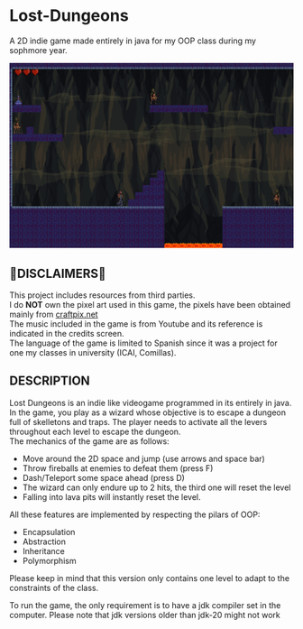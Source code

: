 # Lost-Dungeons
A 2D indie game made entirely in java for my OOP class during my sophmore year.

![Preview](Lost-Dungeons/Recursos/preview.png)

## 🚨DISCLAIMERS🚨
This project includes resources from third parties. <br>
I  do __NOT__  own the pixel art used in this game, the pixels have been obtained mainly from [craftpix.net](https://craftpix.net/freebies/?srsltid=AfmBOoqJkK-FD9y_OSvC1s1gSGJ9PlDB32-CiIhr16L-vxFRflh_EU6f) <br>
The music included in the game is from Youtube and its reference is indicated in the credits screen.<br>
The language of the game is limited to Spanish since it was a project for one my classes in university (ICAI, Comillas). 

## DESCRIPTION
Lost Dungeons is an indie like videogame programmed in its entirely in java. In the game, you play as a wizard whose objective is to escape a dungeon full of skelletons and traps. The player needs to activate all the levers throughout each level to escape the dungeon. <br>
The mechanics of the game are as follows: 

- Move around the 2D space and jump (use arrows and space bar)
- Throw fireballs at enemies to defeat them (press F)
- Dash/Teleport some space ahead (press D)
- The wizard can only endure up to 2 hits, the third one will reset the level
- Falling into lava pits will instantly reset the level.


All these features are implemented by respecting the pilars of OOP:
- Encapsulation
- Abstraction
- Inheritance
- Polymorphism
  
Please keep in mind that this version only contains one level to adapt to the constraints of the class.

To run the game, the only requirement is to have a jdk compiler set in the computer. Please note that jdk versions older than jdk-20 might not work
